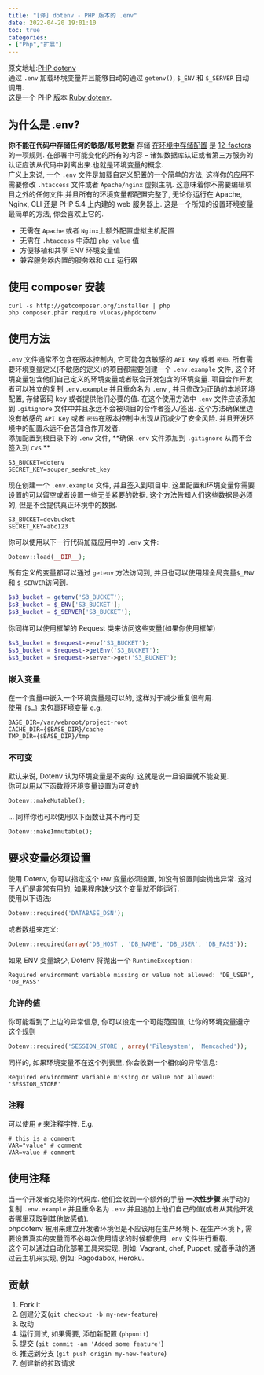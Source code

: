 ```yaml
---
title: "[译] dotenv - PHP 版本的 .env"
date: 2022-04-20 19:01:10
toc: true
categories:
- ["Php","扩展"]
---
```


原文地址:[PHP dotenv](https://github.com/vlucas/phpdotenv)<br />通过 `.env` 加载环境变量并且能够自动的通过 `getenv()`, `$_ENV` 和 `$_SERVER` 自动调用.<br />这是一个 PHP 版本 [Ruby dotenv](https://github.com/bkeepers/dotenv).


## 为什么是 .env?
**你不能在代码中存储任何的敏感/账号数据** 存储 [在环境中存储配置](http://12factor.net/zh_cn/config) 是 [12-factors](http://12factor.net/zh_cn/) 的一项规则. 在部署中可能变化的所有的内容 – 诸如数据库认证或者第三方服务的认证应该从代码中剥离出来.也就是环境变量的概念.<br />广义上来说, 一个 `.env` 文件是加载自定义配置的一个简单的方法, 这样你的应用不需要修改 `.htaccess` 文件或者 `Apache/nginx` 虚拟主机. 这意味着你不需要编辑项目之外的任何文件,并且所有的环境变量都配置完整了, 无论你运行在 Apache, Nginx, CLI 还是 PHP 5.4 上内建的 web 服务器上. 这是一个所知的设置环境变量最简单的方法, 你会喜欢上它的.

- 无需在 `Apache` 或者 `Nginx`上额外配置虚拟主机配置
- 无需在 `.htaccess` 中添加 `php_value` 值
- 方便移植和共享 ENV 环境变量值
- 兼容服务器内置的服务器和 `CLI` 运行器

## 使用 composer 安装
```shell
curl -s http://getcomposer.org/installer | php
php composer.phar require vlucas/phpdotenv
```

## 使用方法
`.env` 文件通常不包含在版本控制内, 它可能包含敏感的 `API Key` 或者 `密码`. 所有需要环境变量定义(不敏感的定义)的项目都需要创建一个 `.env.example` 文件, 这个环境变量包含他们自己定义的环境变量或者联合开发包含的环境变量. 项目合作开发者可以独立的复制 `.env.example` 并且重命名为 `.env` , 并且修改为正确的本地环境配置, 存储密码 key 或者提供他们必要的值. 在这个使用方法中 `.env` 文件应该添加到 `.gitignore` 文件中并且永远不会被项目的合作者签入/签出. 这个方法确保里边没有敏感的 `API Key` 或者 `密码`在版本控制中出现从而减少了安全风险. 并且开发环境中的配置永远不会告知合作开发者.<br />添加配置到根目录下的 `.env` 文件, **确保 `.env` 文件添加到 `.gitignore` 从而不会签入到 `CVS` **
```shell
S3_BUCKET=dotenv
SECRET_KEY=souper_seekret_key
```
现在创建一个 `.env.example` 文件, 并且签入到项目中. 这里配置和环境变量你需要设置的可以留空或者设置一些无关紧要的数据. 这个方法告知人们这些数据是必须的, 但是不会提供真正环境中的数据.
```shell
S3_BUCKET=devbucket
SECRET_KEY=abc123
```
你可以使用以下一行代码加载应用中的 `.env` 文件:
```php
Dotenv::load(__DIR__);
```
所有定义的变量都可以通过 `getenv` 方法访问到, 并且也可以使用超全局变量`$_ENV` 和 `$_SERVER`访问到.
```php
$s3_bucket = getenv('S3_BUCKET');
$s3_bucket = $_ENV['S3_BUCKET'];
$s3_bucket = $_SERVER['S3_BUCKET'];
```
你同样可以使用框架的 Request 类来访问这些变量(如果你使用框架)
```php
$s3_bucket = $request->env('S3_BUCKET');
$s3_bucket = $request->getEnv('S3_BUCKET');
$s3_bucket = $request->server->get('S3_BUCKET');
```

### 嵌入变量
在一个变量中嵌入一个环境变量是可以的, 这样对于减少重复很有用.<br />使用 `{$…}` 来包裹环境变量 e.g.
```shell
BASE_DIR=/var/webroot/project-root
CACHE_DIR={$BASE_DIR}/cache
TMP_DIR={$BASE_DIR}/tmp
```

### 不可变
默认来说, Dotenv 认为环境变量是不变的. 这就是说一旦设置就不能变更.<br />你可以用以下函数将环境变量设置为可变的
```php
Dotenv::makeMutable();
```
… 同样你也可以使用以下函数让其不再可变
```php
Dotenv::makeImmutable();
```

## 要求变量必须设置
使用 Dotenv, 你可以指定这个 `ENV` 变量必须设置, 如没有设置则会抛出异常. 这对于人们是非常有用的, 如果程序缺少这个变量就不能运行.<br />使用以下语法:
```php
Dotenv::required('DATABASE_DSN');
```
或者数组来定义:
```php
Dotenv::required(array('DB_HOST', 'DB_NAME', 'DB_USER', 'DB_PASS'));
```
如果 ENV 变量缺少, Dotenv 将抛出一个 `RuntimeException` :
```
Required environment variable missing or value not allowed: 'DB_USER', 'DB_PASS'
```

### 允许的值
你可能看到了上边的异常信息, 你可以设定一个可能范围值, 让你的环境变量遵守这个规则
```php
Dotenv::required('SESSION_STORE', array('Filesystem', 'Memcached'));
```
同样的, 如果环境变量不在这个列表里, 你会收到一个相似的异常信息:
```
Required environment variable missing or value not allowed: 'SESSION_STORE'
```

### 注释
可以使用 `#` 来注释字符. E.g.
```shell
# this is a comment
VAR="value" # comment
VAR=value # comment
```

## 使用注释
当一个开发者克隆你的代码库. 他们会收到一个额外的手册 **一次性步骤** 来手动的复制 `.env.example` 并且重命名为 `.env` 并且追加上他们自己的值(或者从其他开发者哪里获取到其他敏感值).<br />phpdotenv 被用来建立开发者环境但是不应该用在生产环境下. 在生产环境下, 需要设置真实的变量而不必每次使用请求的时候都使用 `.env` 文件进行重载.<br />这个可以通过自动化部署工具来实现, 例如: Vagrant, chef, Puppet, 或者手动的通过云主机来实现, 例如: Pagodabox, Heroku.

## 贡献

1. Fork it
2. 创建分支(`git checkout -b my-new-feature`)
3. 改动
4. 运行测试, 如果需要, 添加新配置 (`phpunit`)
5. 提交 (`git commit -am 'Added some feature'`)
6. 推送到分支 (`git push origin my-new-feature`)
7. 创建新的拉取请求

